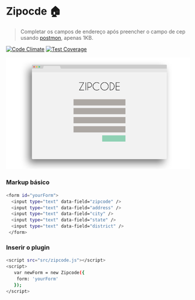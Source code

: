 # Zipocde :house:
> Completar os campos de endereço após preencher o campo de cep usando [postmon](https://github.com/PostmonAPI/postmon), apenas 1KB.

[![Code Climate](https://codeclimate.com/github/jeffersondanielss/zipcode/badges/gpa.svg)](https://codeclimate.com/github/jeffersondanielss/zipcode) [![Test Coverage](https://codeclimate.com/github/jeffersondanielss/zipcode/badges/coverage.svg)](https://codeclimate.com/github/jeffersondanielss/zipcode/coverage)

![Zipcode page ilustration](https://github.com/jeffersondanielss/zipcode/raw/gh-pages/images/zipcode.png)


### Markup básico
```sh
<form id="yourForm">
  <input type="text" data-field="zipcode" />
  <input type="text" data-field="address" />
  <input type="text" data-field="city" />
  <input type="text" data-field="state" />
  <input type="text" data-field="district" />
 </form>
```

### Inserir o plugin
```sh
<script src="src/zipcode.js"></script>
<script>
   var newForm = new Zipcode({
    form: 'yourForm'
   });
</script>
```
